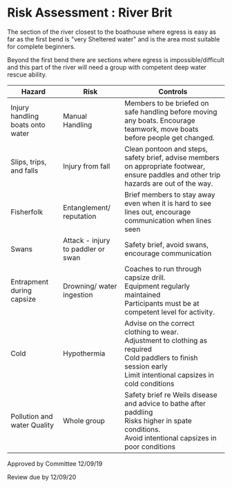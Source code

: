 # Risk Assessment : River Brit  #


The section of the river closest to the boathouse where egress is easy as far as the first bend is "very Sheltered water" and is the area most suitable for complete beginners.

Beyond the first bend there are sections where egress is impossible/difficult and this part of the river will need a group with competent deep water rescue ability.







| Hazard             |   Risk |  Controls | 
|-----------------------            |--------|-----------|
| Injury handling boats onto water  | Manual Handling    | Members to be briefed on safe handling before moving any boats. Encourage teamwork, move boats before people get changed.|
| Slips, trips, and falls           | Injury from fall   | Clean pontoon and steps, safety brief, advise members on appropriate footwear, ensure paddles and other trip hazards are out of the way. |
| Fisherfolk                        | Entanglement/ reputation   | Brief members to stay away even when it is hard to see lines out, encourage communication when lines seen|
| Swans                             | Attack - injury to paddler or swan    | Safety brief, avoid swans, encourage communication | 
| Entrapment during capsize         | Drowning/ water ingestion | Coaches to run through capsize drill. <br />Equipment regularly maintained <br /> Participants must be at competent level for activity.| 
| Cold                        | Hypothermia   | Advise on the correct clothing to wear. <br />Adjustment to clothing as required<br /> Cold paddlers to finish session early <br /> Limit intentional capsizes in cold conditions |
| Pollution and water Quality       | Whole group    | Safety brief re Weils disease and advice to bathe after paddling  <br /> Risks higher in spate conditions.<br /> Avoid intentional capsizes in poor conditions |

Approved by Committee 12/09/19

Review due by 12/09/20
